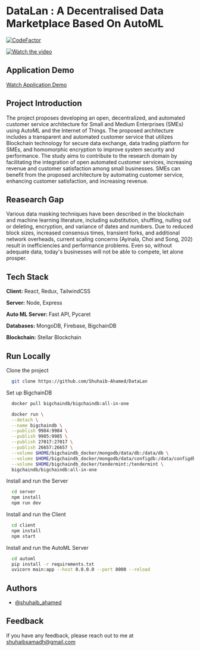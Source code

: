 # DataLan : A Decentralised Data Marketplace Based On AutoML

[![CodeFactor](https://www.codefactor.io/repository/github/shuhaib-ahamed/datalan/badge)](https://www.codefactor.io/repository/github/shuhaib-ahamed/datalan)

[![Watch the video](https://firebasestorage.googleapis.com/v0/b/shuhaib-ahamed.appspot.com/o/Screenshot%202023-04-13%20200304.png?alt=media&token=ab6d0cba-b8b2-4e8b-bb39-4a4880360e4a)](https://www.youtube.com/watch?v=eN1mG4_x-Zo)

## Application Demo

[Watch Application Demo](https://www.youtube.com/watch?v=eN1mG4_x-Zo)

## Project Introduction


The project proposes developing an open, decentralized, and automated customer service architecture for Small and Medium Enterprises (SMEs) using AutoML and the Internet of Things. The proposed architecture includes a transparent and automated customer service that utilizes Blockchain technology for secure data exchange, data trading platform for SMEs, and homomorphic encryption to improve system security and performance. The study aims to contribute to the research domain by facilitating the integration of open automated customer services, increasing revenue and customer satisfaction among small businesses. SMEs can benefit from the proposed architecture by automating customer service, enhancing customer satisfaction, and increasing revenue.

## Reasearch Gap

Various data masking techniques have been described in the blockchain and machine learning literature, including substitution, shuffling, nulling out or deleting, encryption, and variance of dates and numbers. Due to reduced block sizes, increased consensus times, transient forks, and additional network overheads, current scaling concerns (Ayinala, Choi and Song, 202) result in inefficiencies and performance problems. Even so, without adequate data, today's businesses will not be able to compete, let alone prosper.

## Tech Stack

**Client:** React, Redux, TailwindCSS

**Server:** Node, Express

**Auto ML Server:** Fast API, Pycaret

**Databases:** MongoDB, Firebase, BigchainDB

**Blockchain:** Stellar Blockchain

## Run Locally

Clone the project

```bash
  git clone https://github.com/Shuhaib-Ahamed/DataLan
```

Set up BigchainDB

```bash
  docker pull bigchaindb/bigchaindb:all-in-one
```

```bash
  docker run \
  --detach \
  --name bigchaindb \
  --publish 9984:9984 \
  --publish 9985:9985 \
  --publish 27017:27017 \
  --publish 26657:26657 \
  --volume $HOME/bigchaindb_docker/mongodb/data/db:/data/db \
  --volume $HOME/bigchaindb_docker/mongodb/data/configdb:/data/configdb \
  --volume $HOME/bigchaindb_docker/tendermint:/tendermint \
  bigchaindb/bigchaindb:all-in-one
```

Install and run the Server

```bash
  cd server
  npm install
  npm run dev
```

Install and run the Client

```bash
  cd client
  npm install
  npm start
```

Install and run the AutoML Server

```bash
  cd automl
  pip install -r requirements.txt
  uvicorn main:app --host 0.0.0.0 --port 8000 --reload
```

## Authors

- [@shuhaib_ahamed](https://github.com/Shuhaib-Ahamed)

## Feedback

If you have any feedback, please reach out to me at shuhaibsamadh@gmail.com
